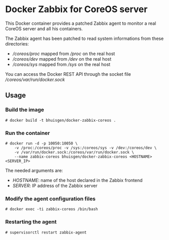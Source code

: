 # Docker Zabbix for CoreOS server

This Docker container provides a patched Zabbix agent to monitor a real CoreOS server and all his containers.

The Zabbix agent has been patched to read system informations from these directories:

* */coreos/proc* mapped from */proc* on the real host
* */coreos/dev* mapped from */dev* on the real host
* */coreos/sys* mapped from */sys* on the real host

You can access the Docker REST API through the socket file */coreos/var/run/docker.sock*

## Usage

### Build the image

    # docker build -t bhuisgen/docker-zabbix-coreos .

### Run the container

    # docker run -d -p 10050:10050 \
        -v /proc:/coreos/proc -v /sys:/coreos/sys -v /dev:/coreos/dev \
        -v /var/run/docker.sock:/coreos/var/run/docker.sock \
        --name zabbix-coreos bhuisgen/docker-zabbix-coreos <HOSTNAME> <SERVER_IP>

The needed arguments are:

* *HOSTNAME*: name of the host declared in the Zabbix frontend
* *SERVER*: IP address of the Zabbix server

### Modify the agent configuration files

    # docker exec -ti zabbix-coreos /bin/bash

### Restarting the agent

    # supervisorctl restart zabbix-agent
